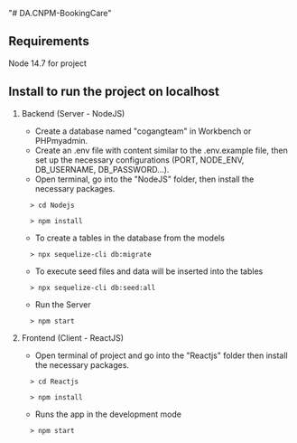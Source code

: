 "# DA.CNPM-BookingCare"

## Requirements

Node 14.7 for project

## Install to run the project on localhost

1. Backend (Server - NodeJS)

    * Create a database named "cogangteam" in Workbench or PHPmyadmin.
    * Create an .env file with content similar to the .env.example file, then set up the necessary configurations (PORT, NODE_ENV, DB_USERNAME, DB_PASSWORD...).
    * Open terminal, go into the "NodeJS" folder, then install the necessary packages.

    ```
      > cd Nodejs
    ```

    ```
      > npm install
    ```

    * To create a tables in the database from the models

    ```
      > npx sequelize-cli db:migrate
    ```

    * To execute seed files and data will be inserted into the tables

    ```
      > npx sequelize-cli db:seed:all
    ```

    * Run the Server

    ```
      > npm start
    ```

2. Frontend (Client - ReactJS)

    * Open terminal of project and go into the "Reactjs" folder then install the necessary packages.

    ```
      > cd Reactjs
    ```

    ```
      > npm install
    ```

    * Runs the app in the development mode

    ```
      > npm start
    ```
